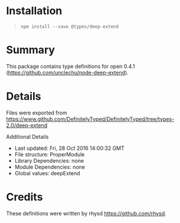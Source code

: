 # Installation
> `npm install --save @types/deep-extend`

# Summary
This package contains type definitions for open 0.4.1 (https://github.com/unclechu/node-deep-extend).

# Details
Files were exported from https://www.github.com/DefinitelyTyped/DefinitelyTyped/tree/types-2.0/deep-extend

Additional Details
 * Last updated: Fri, 28 Oct 2016 14:00:32 GMT
 * File structure: ProperModule
 * Library Dependencies: none
 * Module Dependencies: none
 * Global values: deepExtend

# Credits
These definitions were written by rhysd <https://github.com/rhysd>.
